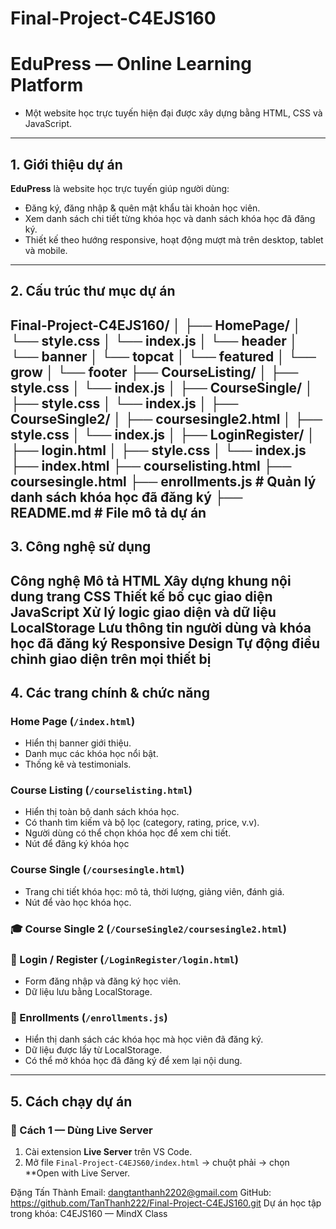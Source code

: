 # Final-Project-C4EJS160
# EduPress — Online Learning Platform
- Một website học trực tuyến hiện đại được xây dựng bằng HTML, CSS và JavaScript.
---
## 1. Giới thiệu dự án
**EduPress** là website học trực tuyến giúp người dùng:
- Đăng ký, đăng nhập & quên mật khẩu tài khoản học viên.
- Xem danh sách chi tiết từng khóa học và danh sách khóa học đã đăng ký.
- Thiết kế theo hướng responsive, hoạt động mượt mà trên desktop, tablet và mobile.
---
## 2. Cấu trúc thư mục dự án
Final-Project-C4EJS160/
│
├── HomePage/
│ └── style.css
│ └── index.js 
│ └── header
│ └── banner
│ └── topcat
│ └── featured
│ └── grow
│ └── footer
├── CourseListing/
│ ├── style.css
│ └── index.js
│
├── CourseSingle/
│ ├── style.css
│ └── index.js
│
├── CourseSingle2/
│ ├── coursesingle2.html
│ ├── style.css
│ └── index.js
│
├── LoginRegister/
│ ├── login.html
│ ├── style.css
│ └── index.js
├── index.html
├── courselisting.html
├── coursesingle.html
├── enrollments.js # Quản lý danh sách khóa học đã đăng ký
├── README.md # File mô tả dự án
---
## 3. Công nghệ sử dụng
Công nghệ Mô tả
**HTML** Xây dựng khung nội dung trang
**CSS** Thiết kế bố cục giao diện
**JavaScript** Xử lý logic giao diện và dữ liệu
**LocalStorage** Lưu thông tin người dùng và khóa học đã đăng ký
**Responsive Design** Tự động điều chỉnh giao diện trên mọi thiết bị
---
## 4. Các trang chính & chức năng
### Home Page (`/index.html`)
- Hiển thị banner giới thiệu.
- Danh mục các khóa học nổi bật.
- Thống kê và testimonials.
### Course Listing (`/courselisting.html`)
- Hiển thị toàn bộ danh sách khóa học.  
- Có thanh tìm kiếm và bộ lọc (category, rating, price, v.v).  
- Người dùng có thể chọn khóa học để xem chi tiết.
- Nút để đăng ký khóa học
### Course Single (`/coursesingle.html`)
- Trang chi tiết khóa học: mô tả, thời lượng, giảng viên, đánh giá.  
- Nút để vào học khóa học.
### 🎓 Course Single 2 (`/CourseSingle2/coursesingle2.html`)
### 🔐 Login / Register (`/LoginRegister/login.html`)
- Form đăng nhập và đăng ký học viên.  
- Dữ liệu lưu bằng LocalStorage.  
### 📘 Enrollments (`/enrollments.js`)
- Hiển thị danh sách các khóa học mà học viên đã đăng ký.  
- Dữ liệu được lấy từ LocalStorage.  
- Có thể mở khóa học đã đăng ký để xem lại nội dung.
---
## 5. Cách chạy dự án
### 🔹 Cách 1 — Dùng Live Server
1. Cài extension **Live Server** trên VS Code.
2. Mở file `Final-Project-C4EJS60/index.html` → chuột phải → chọn **Open with Live Server.

Đặng Tấn Thành
Email: dangtanthanh2202@gmail.com
GitHub: https://github.com/TanThanh222/Final-Project-C4EJS160.git
Dự án học tập trong khóa: C4EJS160 — MindX Class